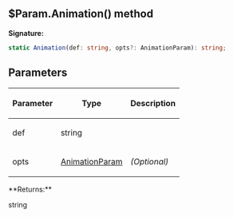 
## $Param.Animation() method

**Signature:**

```typescript
static Animation(def: string, opts?: AnimationParam): string;
```

## Parameters

<table><thead><tr><th>

Parameter


</th><th>

Type


</th><th>

Description


</th></tr></thead>
<tbody><tr><td>

def


</td><td>

string


</td><td>


</td></tr>
<tr><td>

opts


</td><td>

[AnimationParam](/reference/animationparam.md)


</td><td>

_(Optional)_


</td></tr>
</tbody></table>
**Returns:**

string

